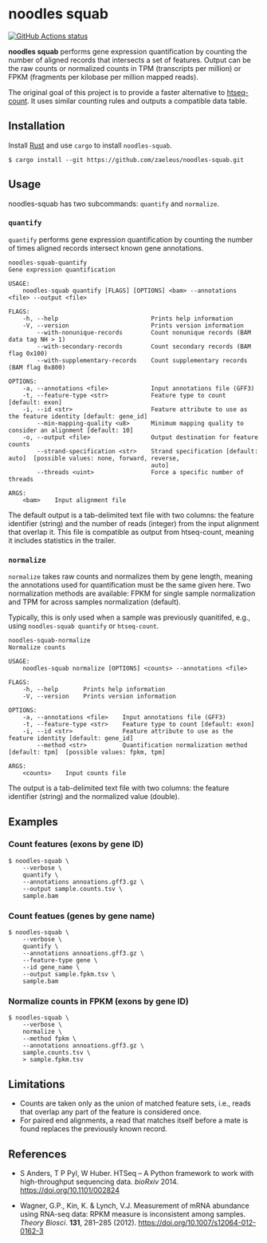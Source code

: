 # noodles squab

[![GitHub Actions status](https://github.com/zaeleus/noodles-squab/workflows/CI/badge.svg)](https://github.com/zaeleus/noodles-squab/actions)

**noodles squab** performs gene expression quantification by counting the
number of aligned records that intersects a set of features. Output can be the
raw counts or normalized counts in TPM (transcripts per million) or FPKM
(fragments per kilobase per million mapped reads).

The original goal of this project is to provide a faster alternative to
[htseq-count]. It uses similar counting rules and outputs a compatible data
table.

[htseq-count]: https://htseq.readthedocs.io/en/master/count.html

## Installation

Install [Rust] and use `cargo` to install `noodles-squab`.

```
$ cargo install --git https://github.com/zaeleus/noodles-squab.git
```

[Rust]: https://www.rust-lang.org/tools/install


## Usage

noodles-squab has two subcommands: `quantify` and `normalize`.

### `quantify`

`quantify` performs gene expression quantification by counting the number of
times aligned records intersect known gene annotations.

```
noodles-squab-quantify
Gene expression quantification

USAGE:
    noodles-squab quantify [FLAGS] [OPTIONS] <bam> --annotations <file> --output <file>

FLAGS:
    -h, --help                          Prints help information
    -V, --version                       Prints version information
        --with-nonunique-records        Count nonunique records (BAM data tag NH > 1)
        --with-secondary-records        Count secondary records (BAM flag 0x100)
        --with-supplementary-records    Count supplementary records (BAM flag 0x800)

OPTIONS:
    -a, --annotations <file>            Input annotations file (GFF3)
    -t, --feature-type <str>            Feature type to count [default: exon]
    -i, --id <str>                      Feature attribute to use as the feature identity [default: gene_id]
        --min-mapping-quality <u8>      Minimum mapping quality to consider an alignment [default: 10]
    -o, --output <file>                 Output destination for feature counts
        --strand-specification <str>    Strand specification [default: auto]  [possible values: none, forward, reverse,
                                        auto]
        --threads <uint>                Force a specific number of threads

ARGS:
    <bam>    Input alignment file
```

The default output is a tab-delimited text file with two columns: the feature
identifier (string) and the number of reads (integer) from the input alignment
that overlap it. This file is compatible as output from htseq-count, meaning it
includes statistics in the trailer.

### `normalize`

`normalize` takes raw counts and normalizes them by gene length, meaning the
annotations used for quantification must be the same given here. Two
normalization methods are available: FPKM for single sample normalization and
TPM for across samples normalization (default).

Typically, this is only used when a sample was previously quanitifed, e.g.,
using `noodles-squab quantify` or `htseq-count`.

```
noodles-squab-normalize
Normalize counts

USAGE:
    noodles-squab normalize [OPTIONS] <counts> --annotations <file>

FLAGS:
    -h, --help       Prints help information
    -V, --version    Prints version information

OPTIONS:
    -a, --annotations <file>    Input annotations file (GFF3)
    -t, --feature-type <str>    Feature type to count [default: exon]
    -i, --id <str>              Feature attribute to use as the feature identity [default: gene_id]
        --method <str>          Quantification normalization method [default: tpm]  [possible values: fpkm, tpm]

ARGS:
    <counts>    Input counts file
```

The output is a tab-delimited text file with two columns: the feature
identifier (string) and the normalized value (double).

## Examples

### Count features (exons by gene ID)

```
$ noodles-squab \
    --verbose \
    quantify \
    --annotations annoations.gff3.gz \
    --output sample.counts.tsv \
    sample.bam
```

### Count featues (genes by gene name)

```
$ noodles-squab \
    --verbose \
    quantify \
    --annotations annoations.gff3.gz \
    --feature-type gene \
    --id gene_name \
    --output sample.fpkm.tsv \
    sample.bam
```

### Normalize counts in FPKM (exons by gene ID)

```
$ noodles-squab \
    --verbose \
    normalize \
    --method fpkm \
    --annotations annoations.gff3.gz \
    sample.counts.tsv \
    > sample.fpkm.tsv
```

## Limitations

  * Counts are taken only as the union of matched feature sets, i.e., reads that
    overlap any part of the feature is considered once.
  * For paired end alignments, a read that matches itself before a mate is
    found replaces the previously known record.

## References

  * S Anders, T P Pyl, W Huber. HTSeq – A Python framework to work with
    high-throughput sequencing data. _bioRxiv_ 2014.
    https://doi.org/10.1101/002824

  * Wagner, G.P., Kin, K. & Lynch, V.J. Measurement of mRNA abundance using
    RNA-seq data: RPKM measure is inconsistent among samples. _Theory Biosci_.
    **131**, 281–285 (2012). https://doi.org/10.1007/s12064-012-0162-3
